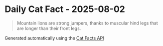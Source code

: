 # Daily Cat Fact - 2025-08-02

> Mountain lions are strong jumpers, thanks to muscular hind legs that are longer than their front legs.

Generated automatically using the [Cat Facts API](https://catfact.ninja)
